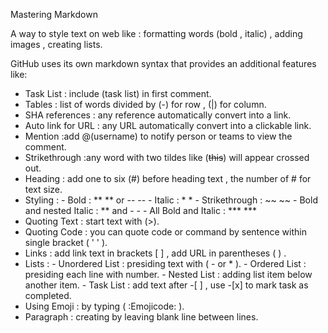 Mastering Markdown 

A way to style text on web like : formatting words (bold , italic) , adding images , creating lists.

GitHub uses its own markdown syntax that provides an additional features like:

- Task List : include (task list) in first comment.
- Tables : list of words divided by (-) for row , (|) for column.
- SHA references : any reference automatically convert into a link.
- Auto link for URL : any URL automatically convert into a clickable link.
- Mention :add @(username) to notify person or teams to view the comment.
- Strikethrough :any word with two tildes like (~~this~~) will appear crossed out.
- Heading : add one to six (#) before heading text , the number of # for text size.
- Styling : - Bold : **  **  or --  -- 
                 - Italic : *  * 
                  - Strikethrough : ~~  ~~ 
                  - Bold and nested Italic : ** and -  - 
                  - All Bold and Italic : ***  *** 
- Quoting Text : start text with (>).
- Quoting Code : you can quote code or command by sentence within single bracket ( '  ' ).
- Links : add link text in brackets [ ] , add URL in parentheses ( ) . 
- Lists : - Unordered List : presiding text with ( -  or * ).
            - Ordered List : presiding each line with number.
           - Nested List : adding list item below another item.
            - Task List : add text after -[ ] , use -[x] to mark task as completed.
- Using Emoji : by typing ( :Emojicode: ).
- Paragraph : creating by leaving blank line between lines.
